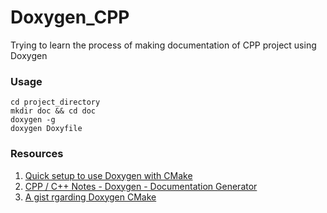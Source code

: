 # Doxygen_CPP
Trying to learn the process of making documentation of CPP project using Doxygen

### Usage
```
cd project_directory
mkdir doc && cd doc
doxygen -g
doxygen Doxyfile
```
### Resources
1. [Quick setup to use Doxygen with CMake](https://vicrucann.github.io/tutorials/quick-cmake-doxygen/)
1. [CPP / C++ Notes - Doxygen - Documentation Generator](https://caiorss.github.io/C-Cpp-Notes/Doxygen-documentation.html)
1. [A gist rgarding Doxygen CMake](https://gist.github.com/smrfeld/4938ebcbe49cf3671de2fd7257da75b7)
